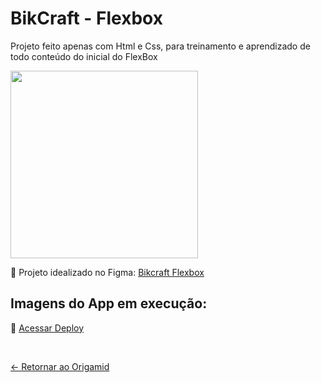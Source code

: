 # BikCraft - Flexbox

Projeto feito apenas com Html e Css, para treinamento e aprendizado de todo conteúdo do inicial do FlexBox

<p float="left">
 <img src="https://i.imgur.com/xXzIo1h.png" width="300" />
</p>

📌 Projeto idealizado no Figma: [Bikcraft Flexbox](https://imgur.com/2ezUqtv)

## Imagens do App em execução:

📌 [Acessar Deploy]()

 <br>
 
[<- Retornar ao Origamid](https://github.com/GilvanPOliveira/Origamid)




